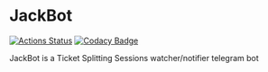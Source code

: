 # JackBot

[![Actions Status](https://github.com/dcr-guys/JackBot/workflows/Python%20application%20tests/badge.svg)](https://github.com/dcr-guys/JackBot/actions)
[![Codacy Badge](https://api.codacy.com/project/badge/Grade/e0eb1aab12184d0b98bee7f1729ecffa)](https://www.codacy.com/manual/rodrigondec/JackBot?utm_source=github.com&amp;utm_medium=referral&amp;utm_content=rodrigondec/JackBot&amp;utm_campaign=Badge_Grade)

JackBot is a Ticket Splitting Sessions watcher/notifier telegram bot
